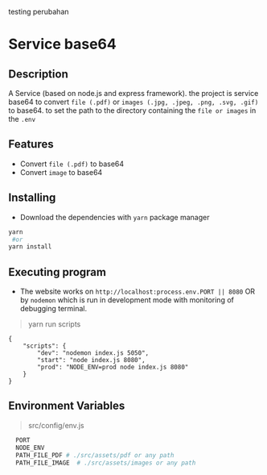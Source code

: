 testing perubahan

# Service base64

## Description

A Service (based on node.js and express framework). the project is service base64 to convert `file (.pdf)` or `images (.jpg, .jpeg, .png, .svg, .gif)` to base64.
to set the path to the directory containing the `file or images` in the `.env`

## Features

- Convert `file (.pdf)` to base64
- Convert `image` to base64

## Installing

- Download the dependencies with `yarn` package manager

```bash
yarn
 #or
yarn install
```

## Executing program

- The website works on `http://localhost:process.env.PORT || 8080` OR by `nodemon` which is run in development mode with monitoring of debugging terminal.

> yarn run scripts

```
{
    "scripts": {
        "dev": "nodemon index.js 5050",
        "start": "node index.js 8080",
        "prod": "NODE_ENV=prod node index.js 8080"
    }
}
```

## Environment Variables

> src/config/env.js

```bash
  PORT
  NODE_ENV
  PATH_FILE_PDF # ./src/assets/pdf or any path
  PATH_FILE_IMAGE  # ./src/assets/images or any path

```
